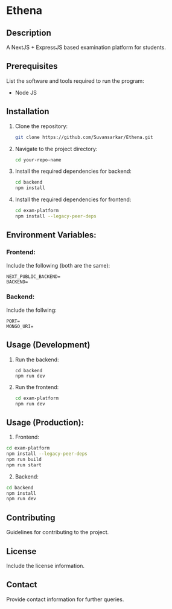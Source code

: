 # Ethena

## Description
A NextJS + ExpressJS based examination platform for students.

## Prerequisites
List the software and tools required to run the program:
- Node JS

## Installation
1. Clone the repository:
    ```bash
    git clone https://github.com/Suvansarkar/Ethena.git
    ```
2. Navigate to the project directory:
    ```bash
    cd your-repo-name
    ```
3. Install the required dependencies for backend:
    ```bash
    cd backend
    npm install
    ```
4. Install the required dependencies for frontend:
    ```bash
    cd exam-platform 
    npm install --legacy-peer-deps
    ```

## Environment Variables:

### Frontend:

Include the following (both are the same):

`NEXT_PUBLIC_BACKEND=` \
`BACKEND=`


### Backend:

Include the follwing:

```
PORT=
MONGO_URI=
```


## Usage (Development)

1. Run the backend:
    ```base
    cd backend
    npm run dev
    ```
1. Run the frontend:
    ```bash
    cd exam-platform
    npm run dev
    ```

## Usage (Production):

1. Frontend:
```bash
cd exam-platform
npm install --legacy-peer-deps
npm run build
npm run start 
```
2. Backend:
```bash
cd backend
npm install
npm run dev
```

## Contributing
Guidelines for contributing to the project.

## License
Include the license information.

## Contact
Provide contact information for further queries.